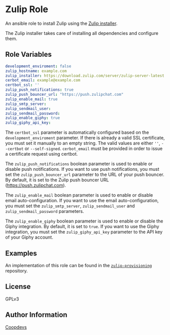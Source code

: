 Zulip Role
=========

An ansible role to install Zulip using the [Zulip installer](https://zulip.readthedocs.io/en/stable/production/install.html).

The Zulip installer takes care of installing all dependencies and configure them.


Role Variables
--------------

```yaml
development_enviroment: false
zulip_hostname: example.com
zulip_installer: https://download.zulip.com/server/zulip-server-latest.tar.gz
cerbot_email: example@example.com
certbot_ssl: ''
zulip_push_notifications: true
zulip_push_bouncer_url: "https://push.zulipchat.com"
zulip_enable_mail: true
zulip_smtp_server:
zulip_sendmail_user:
zulip_sendmail_password:
zulip_enable_giphy: true
zulip_giphy_api_key: 
```

The `certbot_ssl` parameter is automatically configured based on the `development_enviroment` parameter. If there is already a valid SSL certificate, you must set it manually to an empty string. The valid values are either `''`, `--certbot` or `--self-signed`. `cerbot_email` must be provided in order to issue a certificate request using certbot.

The `zulip_push_notifications` boolean parameter is used to enable or disable push notifications. If you want to use push notifications, you must set the `zulip_push_bouncer_url` parameter to the URL of your push bouncer. By default, it is set to the Zulip push bouncer URL (https://push.zulipchat.com).

The `zulip_enable_mail` boolean parameter is used to enable or disable email auto-configuration. If you want to use the email auto-configuration, you must set the `zulip_smtp_server`, `zulip_sendmail_user` and `zulip_sendmail_password` parameters.

The `zulip_enable_giphy` boolean parameter is used to enable or disable the Giphy integration. By default, it is set to `true`. If you want to use the Giphy integration, you must set the `zulip_giphy_api_key` parameter to the API key of your Giphy account.

Examples
-------
An implementation of this role can be found in the [`zulip-provisioning`](https://git.coopdevs.org/coopdevs/tooling/zulip-provisioning) repository.

License
-------

GPLv3

Author Information
------------------

[Coopdevs](https://coopdevs.org)